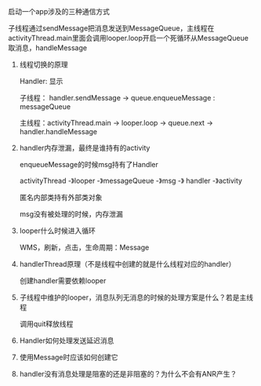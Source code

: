 启动一个app涉及的三种通信方式



子线程通过sendMessage把消息发送到MessageQueue，主线程在activityThread.main里面会调用looper.loop开启一个死循环从MessageQueue取消息，handleMessage  



1. 线程切换的原理

   Handler: 显示

   子线程： handler.sendMessage -> queue.enqueueMessage : messageQueue

   主线程：activityThread.main -> looper.loop -> queue.next -> handler.handleMessage

2. handler内存泄漏，最终是谁持有的activity

   enqueueMessage的时候msg持有了Handler

   activityThread -》looper -》messageQueue -》msg -》 handler -》activity

   匿名内部类持有外部类对象

   msg没有被处理的时候，内存泄漏

   

3. looper什么时候进入循环

   WMS，刷新，点击，生命周期：Message

   

4. handlerThread原理（不是线程中创建的就是什么线程对应的handler）

   创建handler需要依赖looper

   

5. 子线程中维护的looper，消息队列无消息的时候的处理方案是什么？若是主线程

   调用quit释放线程

   

6. Handler如何处理发送延迟消息

   

7. 使用Message时应该如何创建它

   

8. handler没有消息处理是阻塞的还是非阻塞的？为什么不会有ANR产生？


